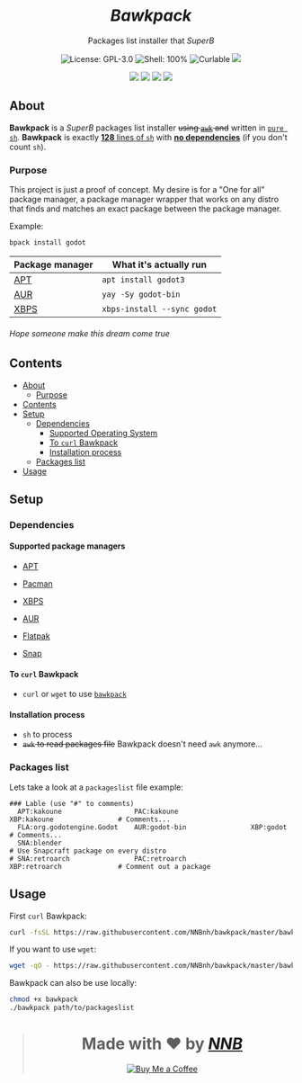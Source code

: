 <h1 align="center"><i>Bawkpack</i></h1>
<p align="center">Packages list installer that <i>SuperB</i></p>
<p align="center"><img src="https://img.shields.io/github/license/NNBnh/b.sh?labelColor=073551&color=4EAA25&style=for-the-badge" alt="License: GPL-3.0"> <img src="https://img.shields.io/github/languages/top/NNBnh/b.sh?logo=gnu-bash&labelColor=073551&color=4EAA25&logoColor=FFFFFF&style=for-the-badge" alt="Shell: 100%"> <img src="https://img.shields.io/badge/curl-able-%234EAA25.svg?labelColor=073551&style=for-the-badge&logo=curl&logoColor=FFFFFF" alt="Curlable"> <img src="https://img.shields.io/github/last-commit/NNBnh/b.sh?labelColor=073551&color=4EAA25&style=for-the-badge"></p>
<p align="center"><img src="https://img.shields.io/github/watchers/NNBnh/b.sh?labelColor=073551&color=4EAA25&style=flat-square"> <img src="https://img.shields.io/github/stars/NNBnh/b.sh?labelColor=073551&color=4EAA25&style=flat-square"> <img src="https://img.shields.io/github/forks/NNBnh/b.sh?labelColor=073551&color=4EAA25&style=flat-square"> <img src="https://img.shields.io/github/issues/NNBnh/b.sh?labelColor=073551&color=4EAA25&style=flat-square"></p>

## About
**Bawkpack** is a *SuperB* packages list installer ~~using [`awk`](https://www.gnu.org/software/gawk/manual/gawk.html) and~~ written in [`pure sh`](https://github.com/dylanaraps/pure-sh-bible). **Bawkpack** is exactly [**128** lines of `sh`](bawkpack#L128) with [**no dependencies**](#dependencies) (if you don't count `sh`).

### Purpose

This project is just a proof of concept. My desire is for a "One for all" package manager, a package manager wrapper that works on any distro that finds and matches an exact package between the package manager.

Example:

```sh
bpack install godot
```

|Package manager|What it's actually run|
|-|-|
|[APT](https://wiki.debian.org/Apt)|`apt install godot3`|
|[AUR](https://wiki.archlinux.org/index.php/Arch_User_Repository)|`yay -Sy godot-bin`|
|[XBPS](https://docs.voidlinux.org/xbps/index.html)|`xbps-install --sync godot`|

###### Hope someone make this dream come true

## Contents
- [About](#about)
  - [Purpose](#purpose)
- [Contents](#contents)
- [Setup](#setup)
  - [Dependencies](#dependencies)
    - [Supported Operating System](#supported-operating-system)
    - [To `curl` Bawkpack](#to-curl-bawkpack)
    - [Installation process](#installation-process)
  - [Packages list](#Packages-list)
- [Usage](#usage)

## Setup
### Dependencies
#### Supported package managers
- [APT](https://wiki.debian.org/Apt)
- [Pacman](https://wiki.archlinux.org/index.php/Pacman)
- [XBPS](https://docs.voidlinux.org/xbps/index.html)


- [AUR](https://wiki.archlinux.org/index.php/Arch_User_Repository)
- [Flatpak](https://flatpak.org)
- [Snap](https://snapcraft.io)

#### To `curl` Bawkpack
- `curl` or `wget` to use [`bawkpack`](https://github.com/NNBnh/bawkpack)

#### Installation process
- `sh` to process
- ~~`awk` to read packages file~~ Bawkpack doesn't need `awk` anymore...

### Packages list
Lets take a look at a `packageslist` file example:

```
### Lable (use "#" to comments)
  APT:kakoune                  PAC:kakoune                  XBP:kakoune                # Comments...
  FLA:org.godotengine.Godot    AUR:godot-bin                XBP:godot                  # Comments...
  SNA:blender                                                                          # Use Snapcraft package on every distro
# SNA:retroarch                PAC:retroarch                XBP:retroarch              # Comment out a package
```

## Usage
First `curl` Bawkpack:

```sh
curl -fsSL https://raw.githubusercontent.com/NNBnh/bawkpack/master/bawkpack | sh
```

If you want to use `wget`:

```sh
wget -qO - https://raw.githubusercontent.com/NNBnh/bawkpack/master/bawkpack | sh
```

Bawkpack can also be use locally:

```sh
chmod +x bawkpack
./bawkpack path/to/packageslist
```

> <h1 align="center">Made with ❤️ by <a href="https://github.com/NNBnh"><i>NNB</i></a></h1>
>
> <p align="center"><a href="https://www.buymeacoffee.com/nnbnh"><img src="https://img.shields.io/badge/buy_me_a_coffee%20-%23F7CA88.svg?logo=buy-me-a-coffee&logoColor=333333&style=for-the-badge" alt="Buy Me a Coffee"></p>
